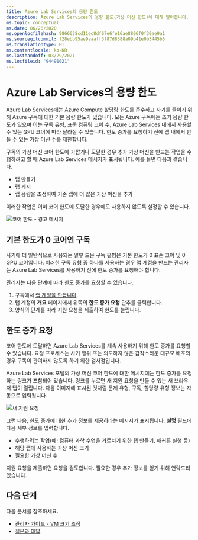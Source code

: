```yaml
---
title: Azure Lab Services의 용량 한도
description: Azure Lab Services의 용량 한도(가상 머신 한도)에 대해 알아봅니다.
ms.topic: conceptual
ms.date: 06/26/2020
ms.openlocfilehash: 9866628cd11ec8df67e6fe16ae8806f0f30ae9a1
ms.sourcegitcommit: f28ebb95ae9aaaff3f87d8388a09b41e0b3445b5
ms.translationtype: HT
ms.contentlocale: ko-KR
ms.lasthandoff: 03/29/2021
ms.locfileid: "94491021"
---
```

# <a name="capacity-limits-in-azure-lab-services"></a>Azure Lab Services의 용량 한도
Azure Lab Services에는 Azure Compute 할당량 한도를 준수하고 사기를 줄이기 위해 Azure 구독에 대한 기본 용량 한도가 있습니다. 모든 Azure 구독에는 초기 용량 한도가 있으며 이는 구독 유형, 표준 컴퓨팅 코어 수, Azure Lab Services 내에서 사용할 수 있는 GPU 코어에 따라 달라질 수 있습니다. 한도 증가를 요청하기 전에 랩 내에서 만들 수 있는 가상 머신 수를 제한합니다.  

구독의 가상 머신 코어 한도에 가깝거나 도달한 경우 추가 가상 머신을 만드는 작업을 수행하려고 할 때 Azure Lab Services 메시지가 표시됩니다. 예를 들면 다음과 같습니다. 

- 랩 만들기
- 랩 게시
- 랩 용량을 조정하여 기존 랩에 더 많은 가상 머신을 추가

이러한 작업은 이미 코어 한도에 도달한 경우에도 사용하지 않도록 설정할 수 있습니다. 

![코어 한도 - 경고 메시지](./media/capacity-limits/warning-message.png)

## <a name="subscriptions-with-default-limit-of-zero-cores"></a>기본 한도가 0 코어인 구독
사기에 더 일반적으로 사용되는 일부 드문 구독 유형은 기본 한도가 0 표준 코어 및 0 GPU 코어입니다. 이러한 구독 유형 중 하나를 사용하는 경우 랩 계정을 만드는 관리자는 Azure Lab Services를 사용하기 전에 한도 증가를 요청해야 합니다. 

관리자는 다음 단계에 따라 한도 증가를 요청할 수 있습니다.  

1.  구독에서 [랩 계정을 만듭니다](tutorial-setup-lab-account.md).
2.  랩 계정의 **개요** 페이지에서 위쪽의 **한도 증가 요청** 단추를 클릭합니다. 
3.  양식의 단계를 따라 지원 요청을 제출하여 한도를 늘립니다.

## <a name="request-a-limit-increase"></a>한도 증가 요청
코어 한도에 도달하면 Azure Lab Services를 계속 사용하기 위해 한도 증가를 요청할 수 있습니다. 요청 프로세스는 사기 행위 또는 의도하지 않은 갑작스러운 대규모 배포의 경우 구독이 관여하지 않도록 하기 위한 검사점입니다.

Azure Lab Services 포털의 가상 머신 코어 한도에 대한 메시지에는 한도 증가를 요청하는 링크가 포함되어 있습니다. 링크를 누르면 새 지원 요청을 만들 수 있는 새 브라우저 탭이 열립니다. 다음 이미지에 표시된 것처럼 문제 유형, 구독, 할당량 유형 정보는 자동으로 입력됩니다. 

![새 지원 요청](./media/capacity-limits/new-support-request.png)


그런 다음, 한도 증가에 대한 추가 정보를 제공하라는 메시지가 표시됩니다. **설명** 필드에 다음 세부 정보를 입력합니다.

- 수행하려는 작업(예: 컴퓨터 과학 수업을 가르치기 위한 랩 만들기, 해커톤 실행 등)
- 해당 랩에 사용하는 가상 머신 크기
- 필요한 가상 머신 수

지원 요청을 제출하면 요청을 검토합니다. 필요한 경우 추가 정보를 얻기 위해 연락드리겠습니다. 

## <a name="next-steps"></a>다음 단계
다음 문서를 참조하세요.
- [관리자 가이드 - VM 크기 조정](administrator-guide.md#vm-sizing)
- [질문과 대답](classroom-labs-faq.md)